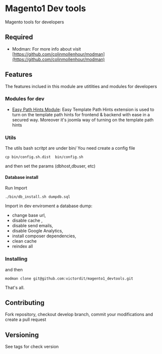 # Magento1 Dev tools

Magento tools for developers

## Required
* Modman: For more info  about visit [https://github.com/colinmollenhour/modman](https://github.com/colinmollenhour/modman)

## Features
The features inclued in this module are utitlities and modules for developers

### Modules for dev

* [Easy Path Hints Module]((http://www.magepsycho.com/easy-template-path-hints.html)): Easy Template Path Hints extension is used to turn on the template path hints for frontend & backend with ease in a secured way.  Moreover it's joomla way of turning on the template path hints 

### Utils
The utils bash scritpt are under bin/
You need create a config file 
```
cp bin/config.sh.dist  bin/config.sh
```
 and then set the params (dbhost,dbuser, etc)

#### Database install 

Run Import 
```
./bin/db_install.sh dumpdb.sql
```

Import in dev enviroment a database dump: 
 * change base url,
 * disable cache , 
 * disable send emails, 
 * disable Google Analytics,
 * install composer dependencies,
 * clean cache
 * reindex all 


### Installing

and then 
```
modman clone git@github.com:victordit/magento1_devtools.git
```

That's all.


## Contributing

Fork repository, checkout develop branch, commit your modifications and create a pull request

## Versioning

See tags for check version
